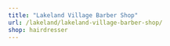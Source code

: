 ```yaml
---
title: "Lakeland Village Barber Shop"
url: /lakeland/lakeland-village-barber-shop/
shop: hairdresser
---
```


